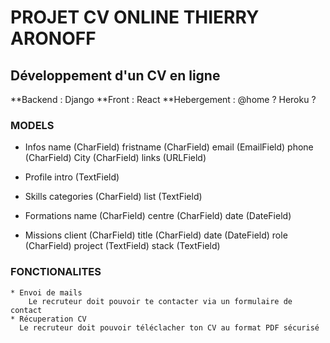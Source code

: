 # PROJET CV ONLINE THIERRY ARONOFF
## Développement d'un CV en ligne  
  
  **Backend : Django
  **Front   : React
  **Hebergement : @home ? Heroku ?

### MODELS

  * Infos
      name (CharField)
      fristname (CharField)
      email (EmailField)
      phone (CharField)
      City (CharField)
      links (URLField)

  * Profile
      intro (TextField)
  
  * Skills
      categories (CharField)
      list (TextField)

  * Formations
      name (CharField)
      centre (CharField)
      date (DateField)

  * Missions
      client (CharField)
      title (CharField)
      date (DateField)
      role (CharField)
      project (TextField)
      stack (TextField)
      

### FONCTIONALITES

    * Envoi de mails
        Le recruteur doit pouvoir te contacter via un formulaire de contact 
    * Récuperation CV
      Le recruteur doit pouvoir téléclacher ton CV au format PDF sécurisé
